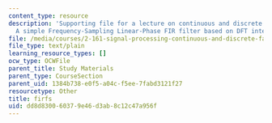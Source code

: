 ```yaml
---
content_type: resource
description: 'Supporting file for a lecture on continuous and discrete signal processing:
  A simple Frequency-Sampling Linear-Phase FIR filter based on DFT interpolation.'
file: /media/courses/2-161-signal-processing-continuous-and-discrete-fall-2008/dd8d830060379e46d3ab8c12c47a956f_firfs.m
file_type: text/plain
learning_resource_types: []
ocw_type: OCWFile
parent_title: Study Materials
parent_type: CourseSection
parent_uid: 1384b738-e0f5-a04c-f5ee-7fabd3121f27
resourcetype: Other
title: firfs
uid: dd8d8300-6037-9e46-d3ab-8c12c47a956f
---
```


